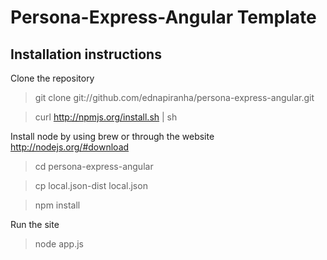 # Persona-Express-Angular Template

## Installation instructions

Clone the repository

> git clone git://github.com/ednapiranha/persona-express-angular.git

> curl http://npmjs.org/install.sh | sh

Install node by using brew or through the website http://nodejs.org/#download

> cd persona-express-angular

> cp local.json-dist local.json

> npm install

Run the site

> node app.js
